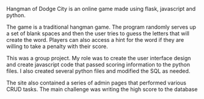 Hangman of Dodge City is an online game made using flask, javascript and python.

The game is a traditional hangman game. The program randomly serves up a set of blank spaces and then the user tries to guess the letters that will create the word. Players can also access a hint for the word if they are willing to take a penalty with their score.

This was a group project. My role was to create the user interface design and create javascript code that passed scoring information to the python files. I also created several python files and modified the SQL as needed.

The site also contained a series of admin pages that performed various CRUD tasks. The main challenge was writing the high score to the database 
